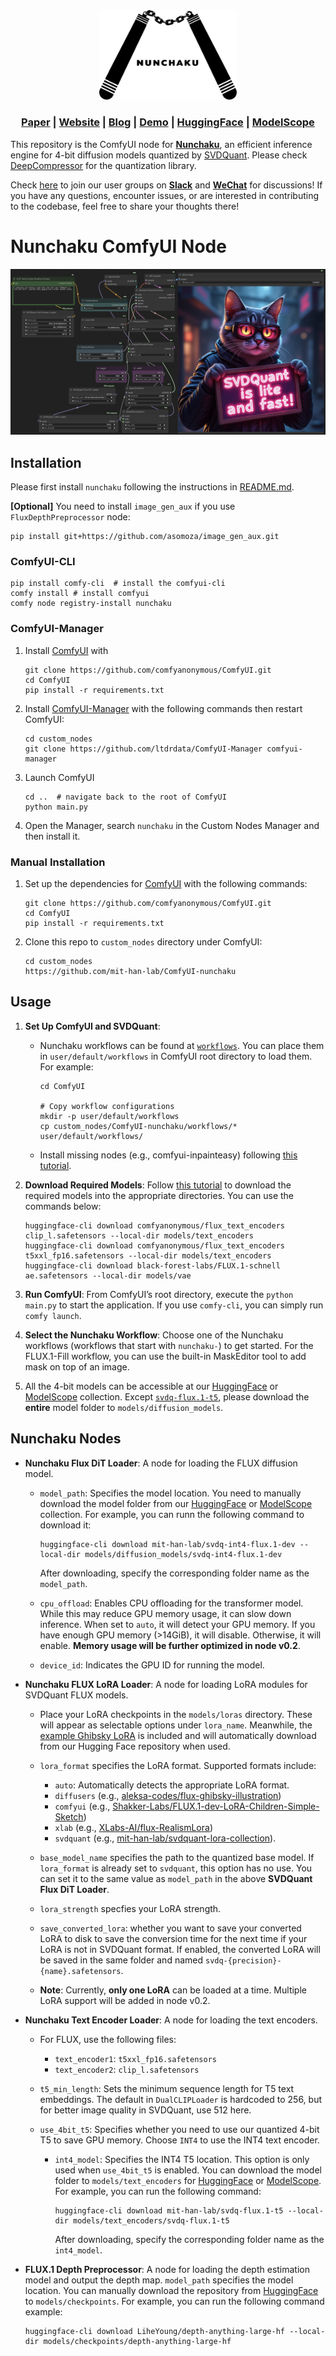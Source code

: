 <div align="center" id="nunchaku_logo">
  <img src="https://raw.githubusercontent.com/mit-han-lab/nunchaku/96615bd93a1f0d2cf98039fddecfec43ce34cc96/assets/nunchaku.svg" alt="logo" width="220"></img>
</div>
<h3 align="center">
<a href="http://arxiv.org/abs/2411.05007"><b>Paper</b></a> | <a href="https://hanlab.mit.edu/projects/svdquant"><b>Website</b></a> | <a href="https://hanlab.mit.edu/blog/svdquant"><b>Blog</b></a> | <a href="https://svdquant.mit.edu"><b>Demo</b></a> | <a href="https://huggingface.co/collections/mit-han-lab/svdquant-67493c2c2e62a1fc6e93f45c"><b>HuggingFace</b></a> | <a href="https://modelscope.cn/collections/svdquant-468e8f780c2641"><b>ModelScope</b></a>
</h3>

This repository is the ComfyUI node for [**Nunchaku**](https://github.com/mit-han-lab/nunchaku), an efficient inference engine for 4-bit diffusion models quantized by [SVDQuant](http://arxiv.org/abs/2411.05007).  Please check [DeepCompressor](https://github.com/mit-han-lab/deepcompressor) for the quantization library.

Check [here](https://github.com/mit-han-lab/nunchaku/issues/149) to join our user groups on [**Slack**](https://join.slack.com/t/nunchaku/shared_invite/zt-3170agzoz-NgZzWaTrEj~n2KEV3Hpl5Q) and [**WeChat**](https://github.com/mit-han-lab/nunchaku/blob/main/assets/wechat.jpg?raw=true) for discussions! If you have any questions, encounter issues, or are interested in contributing to the codebase, feel free to share your thoughts there!

# Nunchaku ComfyUI Node

![comfyui](assets/comfyui.jpg)
## Installation

Please first install `nunchaku` following the instructions in [README.md](https://github.com/mit-han-lab/nunchaku?tab=readme-ov-file#installation). 

**[Optional]** You need to install `image_gen_aux` if you use `FluxDepthPreprocessor` node:

```shell
pip install git+https://github.com/asomoza/image_gen_aux.git
```

### ComfyUI-CLI

```shell
pip install comfy-cli  # install the comfyui-cli
comfy install # install comfyui
comfy node registry-install nunchaku
```

### ComfyUI-Manager

1. Install [ComfyUI](https://github.com/comfyanonymous/ComfyUI/tree/master) with 

   ```shell
   git clone https://github.com/comfyanonymous/ComfyUI.git
   cd ComfyUI
   pip install -r requirements.txt
   ```

2. Install [ComfyUI-Manager](https://github.com/ltdrdata/ComfyUI-Manager) with the following commands then restart ComfyUI:

   ```shell
   cd custom_nodes
   git clone https://github.com/ltdrdata/ComfyUI-Manager comfyui-manager
   ```

3. Launch ComfyUI

   ```shell
   cd ..  # navigate back to the root of ComfyUI
   python main.py
   ```

4. Open the Manager, search `nunchaku` in the Custom Nodes Manager and then install it.


### Manual Installation
1. Set up the dependencies for [ComfyUI](https://github.com/comfyanonymous/ComfyUI/tree/master) with the following commands:

   ```shell
   git clone https://github.com/comfyanonymous/ComfyUI.git
   cd ComfyUI
   pip install -r requirements.txt
   ```

2. Clone this repo to `custom_nodes` directory under ComfyUI:

   ```shell
   cd custom_nodes
   https://github.com/mit-han-lab/ComfyUI-nunchaku
   ```

## Usage

1. **Set Up ComfyUI and SVDQuant**:

     * Nunchaku workflows can be found at [`workflows`](./workflows). You can place them in `user/default/workflows` in ComfyUI root directory to load them. For example:

       ```shell
       cd ComfyUI
       
       # Copy workflow configurations
       mkdir -p user/default/workflows
       cp custom_nodes/ComfyUI-nunchaku/workflows/* user/default/workflows/
       ```

     * Install missing nodes (e.g., comfyui-inpainteasy) following [this tutorial](https://github.com/ltdrdata/ComfyUI-Manager?tab=readme-ov-file#support-of-missing-nodes-installation).

2. **Download Required Models**: Follow [this tutorial](https://comfyanonymous.github.io/ComfyUI_examples/flux/) to download the required models into the appropriate directories. You can use the commands below:

   ```shell
   huggingface-cli download comfyanonymous/flux_text_encoders clip_l.safetensors --local-dir models/text_encoders
   huggingface-cli download comfyanonymous/flux_text_encoders t5xxl_fp16.safetensors --local-dir models/text_encoders
   huggingface-cli download black-forest-labs/FLUX.1-schnell ae.safetensors --local-dir models/vae
   ```

3. **Run ComfyUI**: From ComfyUI’s root directory, execute the `python main.py` to start the application. If you use `comfy-cli`, you can simply run `comfy launch`.

4. **Select the Nunchaku Workflow**: Choose one of the Nunchaku workflows (workflows that start with `nunchaku-`) to get started. For the FLUX.1-Fill workflow, you can use the built-in MaskEditor tool to add mask on top of an image.

5. All the 4-bit models can be accessible at our [HuggingFace](https://huggingface.co/collections/mit-han-lab/svdquant-67493c2c2e62a1fc6e93f45c) or [ModelScope](https://modelscope.cn/collections/svdquant-468e8f780c2641) collection. Except [`svdq-flux.1-t5`](https://huggingface.co/mit-han-lab/svdq-flux.1-t5), please download the **entire** model folder to `models/diffusion_models`.

## Nunchaku Nodes

* **Nunchaku Flux DiT Loader**: A node for loading the FLUX diffusion model. 

  * `model_path`: Specifies the model location. You need to manually download the model folder from our [HuggingFace](https://huggingface.co/collections/mit-han-lab/svdquant-67493c2c2e62a1fc6e93f45c) or [ModelScope](https://modelscope.cn/collections/svdquant-468e8f780c2641) collection. For example, you can runn the following command to download it:

    ```shell
    huggingface-cli download mit-han-lab/svdq-int4-flux.1-dev --local-dir models/diffusion_models/svdq-int4-flux.1-dev
    ```

     After downloading, specify the corresponding folder name as the `model_path`.

  * `cpu_offload`: Enables CPU offloading for the transformer model. While this may reduce GPU memory usage, it can slow down inference. When set to `auto`, it will detect your GPU memory. If you have enough GPU memory (>14GiB), it will disable. Otherwise, it will enable. **Memory usage will be further optimized in node v0.2**.

  * `device_id`: Indicates the GPU ID for running the model.

* **Nunchaku FLUX LoRA Loader**: A node for loading LoRA modules for SVDQuant FLUX models.

  * Place your LoRA checkpoints in the `models/loras` directory. These will appear as selectable options under `lora_name`. Meanwhile, the [example Ghibsky LoRA](https://huggingface.co/aleksa-codes/flux-ghibsky-illustration) is included and will automatically download from our Hugging Face repository when used.
  * `lora_format` specifies the LoRA format. Supported formats include:
    * `auto`: Automatically detects the appropriate LoRA format.
    * `diffusers` (e.g., [aleksa-codes/flux-ghibsky-illustration](https://huggingface.co/aleksa-codes/flux-ghibsky-illustration))
    * `comfyui` (e.g., [Shakker-Labs/FLUX.1-dev-LoRA-Children-Simple-Sketch](https://huggingface.co/Shakker-Labs/FLUX.1-dev-LoRA-Children-Simple-Sketch))
    * `xlab` (e.g., [XLabs-AI/flux-RealismLora](https://huggingface.co/XLabs-AI/flux-RealismLora))
    * `svdquant` (e.g., [mit-han-lab/svdquant-lora-collection](https://huggingface.co/mit-han-lab/svdquant-lora-collection)).
  
  * `base_model_name` specifies the path to the quantized base model. If `lora_format` is already set to `svdquant`, this option has no use. You can set it to the same value as `model_path` in the above **SVDQuant Flux DiT Loader**.
  * `lora_strength` specfies your LoRA strength.
  * `save_converted_lora`: whether you want to save your converted LoRA to disk to save the conversion time for the next time if your LoRA is not in SVDQuant format. If enabled, the converted LoRA will be saved in the same folder and named `svdq-{precision}-{name}.safetensors`.
  * **Note**: Currently, **only one LoRA** can be loaded at a time. Multiple LoRA support will be added in node v0.2.
* **Nunchaku Text Encoder Loader**: A node for loading the text encoders.

  * For FLUX, use the following files:

    - `text_encoder1`: `t5xxl_fp16.safetensors`
    - `text_encoder2`: `clip_l.safetensors`

  * `t5_min_length`: Sets the minimum sequence length for T5 text embeddings. The default in `DualCLIPLoader` is hardcoded to 256, but for better image quality in SVDQuant, use 512 here.

  * `use_4bit_t5`: Specifies whether you need to use our quantized 4-bit T5 to save GPU memory. Choose `INT4` to use the INT4 text encoder.
  
  
     * `int4_model`: Specifies the INT4 T5 location. This option is only used when `use_4bit_t5` is enabled. You can download the model folder to `models/text_encoders` for [HuggingFace](https://huggingface.co/mit-han-lab/svdq-flux.1-t5) or [ModelScope](https://modelscope.cn/models/Lmxyy1999/svdq-flux.1-t5). For example, you can run the following command:
      
        ```shell
        huggingface-cli download mit-han-lab/svdq-flux.1-t5 --local-dir models/text_encoders/svdq-flux.1-t5
        ```
      
         After downloading, specify the corresponding folder name as the `int4_model`.
  

* **FLUX.1 Depth Preprocessor**: A node for loading the depth estimation model and output the depth map. `model_path` specifies the model location. You can manually download the repository from [HuggingFace](https://huggingface.co/LiheYoung/depth-anything-large-hf) to `models/checkpoints`. For example, you can run the following command example:

  ```shell
  huggingface-cli download LiheYoung/depth-anything-large-hf --local-dir models/checkpoints/depth-anything-large-hf
  ```

  

